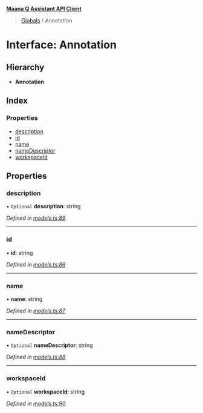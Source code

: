 **[Maana Q Assistant API Client](../README.md)**

> [Globals](../README.md) / Annotation

# Interface: Annotation

## Hierarchy

* **Annotation**

## Index

### Properties

* [description](annotation.md#description)
* [id](annotation.md#id)
* [name](annotation.md#name)
* [nameDescriptor](annotation.md#namedescriptor)
* [workspaceId](annotation.md#workspaceid)

## Properties

### description

• `Optional` **description**: string

*Defined in [models.ts:89](https://github.com/maana-io/q-assistant-client/blob/develop/src/models.ts#L89)*

___

### id

•  **id**: string

*Defined in [models.ts:86](https://github.com/maana-io/q-assistant-client/blob/develop/src/models.ts#L86)*

___

### name

•  **name**: string

*Defined in [models.ts:87](https://github.com/maana-io/q-assistant-client/blob/develop/src/models.ts#L87)*

___

### nameDescriptor

• `Optional` **nameDescriptor**: string

*Defined in [models.ts:88](https://github.com/maana-io/q-assistant-client/blob/develop/src/models.ts#L88)*

___

### workspaceId

• `Optional` **workspaceId**: string

*Defined in [models.ts:90](https://github.com/maana-io/q-assistant-client/blob/develop/src/models.ts#L90)*
